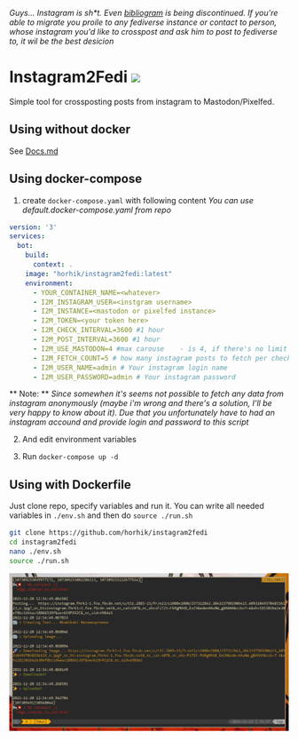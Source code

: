 _Guys... Instagram is sh*t. Even [bibliogram](https://www.reddit.com/r/privacy/comments/wrczxc/bibliogram_is_being_discontinued/) is being discontinued. If you're able to migrate you proile to any fediverse instance or contact to person, whose instagram you'd like to crosspost and ask him to post to fediverse to, it wil be the best desicion_

# Instagram2Fedi <span><img width="50px" src="https://upload.wikimedia.org/wikipedia/commons/9/93/Fediverse_logo_proposal.svg"></span>

Simple tool for crossposting posts from instagram to Mastodon/Pixelfed.

## Using without docker
See [Docs.md](./Docs.md)

## Using docker-compose

1. create `docker-compose.yaml` with following content
_You can use default.docker-compose.yaml from repo_
``` yaml
version: '3'
services:
  bot:
    build:
      context: .
    image: "horhik/instagram2fedi:latest"
    environment:
      - YOUR_CONTAINER_NAME=<whatever>
      - I2M_INSTAGRAM_USER=<instgram username>
      - I2M_INSTANCE=<mastodon or pixelfed instance>
      - I2M_TOKEN=<your token here>
      - I2M_CHECK_INTERVAL=3600 #1 hour    
      - I2M_POST_INTERVAL=3600 #1 hour   
      - I2M_USE_MASTODON=4 #max carouse    - is 4, if there's no limit set to -1
      - I2M_FETCH_COUNT=5 # how many instagram posts to fetch per check_interval   -
      - I2M_USER_NAME=admin # Your instagram login name
      - I2M_USER_PASSWORD=admin # Your instagram password
```

** Note: ** _Since somewhen it's seems not possible to fetch any data from instagram anonymously (maybe i'm wrong and there's a solution, I'll be very happy to know about it). Due that you unfortunately have to had an instagram accound and provide login and password to this script_

2. And edit environment variables

3. Run `docker-compose up -d`


## Using with Dockerfile

Just clone repo, specify variables and run it.
You can write all needed variables in `./env.sh` and then do `source ./run.sh`

``` bash
git clone https://github.com/horhik/instagram2fedi
cd instagram2fedi
nano ./env.sh
source ./run.sh
```


![screenshot](./img.png)



